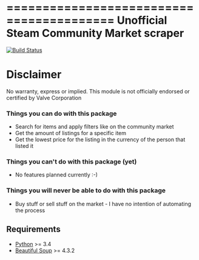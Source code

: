 =========================================
Unofficial Steam Community Market scraper
=========================================

[![Build Status](https://travis-ci.org/GIider/SteamMarketScraper.svg?branch=master)](https://travis-ci.org/GIider/SteamMarketScraper)

Disclaimer
==========

No warranty, express or implied. This module is not officially endorsed or certified by Valve Corporation

### Things you can do with this package
* Search for items and apply filters like on the community market
* Get the amount of listings for a specific item
* Get the lowest price for the listing in the currency of the person that listed it

### Things you can't do with this package (yet)
* No features planned currently :-)

### Things you will never be able to do with this package
* Buy stuff or sell stuff on the market - I have no intention of automating the process

Requirements
------------
* [Python](http://python.org/download/releases/) >= 3.4
* [Beautiful Soup](http://www.crummy.com/software/BeautifulSoup/) >= 4.3.2